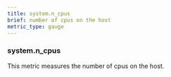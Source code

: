```yaml
---
title: system.n_cpus
brief: number of cpus on the host
metric_type: gauge
---
```

### system.n_cpus

This metric measures the number of cpus on the host.
